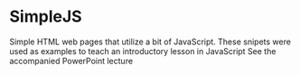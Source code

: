 # SimpleJS
Simple HTML web pages that utilize a bit of JavaScript.
These snipets were used as examples to teach an introductory lesson in JavaScript
See the accompanied  PowerPoint lecture
